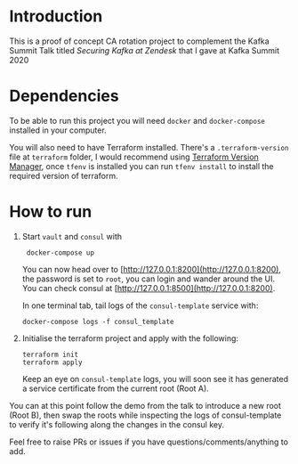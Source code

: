 # Introduction

This is a proof of concept CA rotation project to complement the Kafka Summit Talk titled _Securing Kafka at Zendesk_ that I gave at Kafka Summit 2020


# Dependencies

To be able to run this project you will need `docker` and `docker-compose` installed in your computer.

You will also need to have Terraform installed. There's a `.terraform-version` file at `terraform` folder, I would recommend
using [Terraform Version Manager](https://github.com/tfutils/tfenv), once `tfenv` is installed you can run `tfenv install` to install
the required version of terraform.


# How to run

1. Start `vault` and `consul`
   with
   
    ```
   	 docker-compose up 
    ```
    
    You can now head over to [http://127.0.0.1:8200](http://127.0.0.1:8200), the password is set to `root`, you can login and wander around
    the UI. You can check consul at [http://127.0.0.1:8500](http://127.0.0.1:8200).
    
    In one terminal tab, tail logs of the `consul-template` service with:
    
    ```
    docker-compose logs -f consul_template
    ```
    
2. Initialise the terraform project and apply with the following:

   ```
   terraform init
   terraform apply
   ```
   
   Keep an eye on `consul-template` logs, you will soon see it has generated a service certificate from the current root (Root A).
   
   

You can at this point follow the demo from the talk to introduce a new root (Root B), then swap the roots while inspecting the logs of consul-template to verify it's following along the changes in the consul key.

Feel free to raise PRs or issues if you have questions/comments/anything to add.